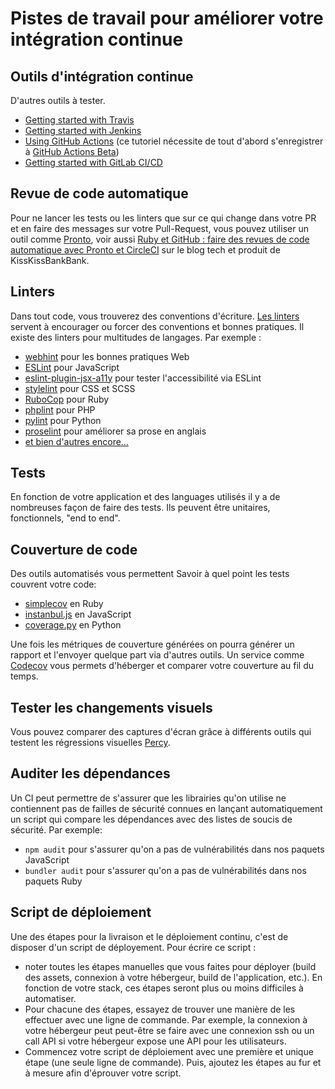 # Pistes de travail pour améliorer votre intégration continue

## Outils d'intégration continue

D'autres outils à tester.

- [Getting started with Travis](https://docs.travis-ci.com/user/tutorial/)
- [Getting started with
  Jenkins](https://jenkins.io/doc/pipeline/tour/getting-started/)
- [Using GitHub Actions](https://lab.github.com/github/hello-github-actions!)
  (ce tutoriel nécessite de tout d'abord s'enregistrer à
  [GitHub Actions Beta](https://github.com/features/actions/signup/))
- [Getting started with GitLab
  CI/CD](https://docs.gitlab.com/ee/ci/quick_start/README.html)

## Revue de code automatique

Pour ne lancer les tests ou les linters que sur ce qui change dans votre PR
et en faire des messages sur votre Pull-Request, vous pouvez utiliser un outil
comme [Pronto](https://github.com/prontolabs/pronto), voir aussi [Ruby et
GitHub : faire des revues de code automatique avec Pronto et
CircleCI](https://lafabrique.kisskissbankbank.com/faire-des-revues-automatiques-de-code-avec-pronto-et-circleci-76f1f7928dfc)
sur le blog tech et produit de KissKissBankBank.

## Linters

Dans tout code, vous trouverez des conventions d'écriture. [Les
linters](https://blog.nathanaelcherrier.com/fr/linting-good-practices/) servent
à encourager ou forcer des conventions et bonnes pratiques. Il existe des
linters pour multitudes de langages. Par exemple :

- [webhint](https://webhint.io/docs/user-guide/) pour les bonnes pratiques Web
- [ESLint](https://eslint.org/docs/user-guide/getting-started) pour JavaScript
- [eslint-plugin-jsx-a11y](https://www.npmjs.com/package/eslint-plugin-jsx-a11y)
  pour tester l'accessibilité via ESLint
- [stylelint](https://stylelint.io/) pour CSS et SCSS
- [RuboCop](https://github.com/rubocop-hq/rubocop) pour Ruby
- [phplint](https://www.npmjs.com/package/phplint) pour PHP
- [pylint](http://pylint.pycqa.org/en/latest/) pour Python
- [proselint](https://github.com/wooorm/alex) pour améliorer sa prose en anglais
- [et bien d'autres encore…](https://github.com/caramelomartins/awesome-linters)

## Tests

En fonction de votre application et des languages utilisés il y a de nombreuses
façon de faire des tests. Ils peuvent être unitaires, fonctionnels, "end to end".

## Couverture de code

Des outils automatisés vous permettent Savoir à quel point les tests couvrent
votre code:

- [simplecov](https://github.com/colszowka/simplecov) en Ruby
- [instanbul.js](https://istanbul.js.org) en JavaScript
- [coverage.py](https://coverage.readthedocs.io/en/v4.5.x/) en Python

Une fois les métriques de couverture générées on pourra générer un rapport et
l'envoyer quelque part via d'autres outils. Un service comme
[Codecov](https://codecov.io) vous permets d'héberger et comparer votre couverture
au fil du temps.

## Tester les changements visuels

Vous pouvez comparer des captures d'écran grâce à différents outils qui testent
les régressions visuelles [Percy](https://percy.io).

## Auditer les dépendances

Un CI peut permettre de s'assurer que les librairies qu'on utilise ne contiennent
pas de failles de sécurité connues en lançant automatiquement un script qui
compare les dépendances avec des listes de soucis de sécurité. Par exemple:

- `npm audit` pour s'assurer qu'on a pas de vulnérabilités dans nos paquets
  JavaScript
- `bundler audit` pour s'assurer qu'on a pas de vulnérabilités dans nos paquets
  Ruby

## Script de déploiement

Une des étapes pour la livraison et le déploiement continu, c'est de disposer
d'un script de déployement. Pour écrire ce script :

- noter toutes les étapes manuelles que vous faites pour déployer (build des
  assets, connexion à votre hébergeur, build de l'application, etc.). En
  fonction de votre stack, ces étapes seront plus ou moins difficiles à
  automatiser.
- Pour chacune des étapes, essayez de trouver une manière de les effectuer avec
  une ligne de commande. Par exemple, la connexion à votre hébergeur peut
  peut-être se faire avec une connexion ssh ou un call API si votre hébergeur
  expose une API pour les utilisateurs.
- Commencez votre script de déploiement avec une première et unique étape (une
  seule ligne de commande). Puis, ajoutez les étapes au fur et à mesure afin
  d'éprouver votre script.
